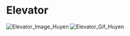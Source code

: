 # Elevator
![Elevator_Image_Huyen](/images/example.jpg)
![Elevator_Gif_Huyen](https://media.giphy.com/media/fAbByUYxLUGE6ygSvZ/giphy.gif)
